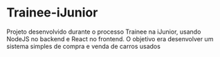 # Trainee-iJunior
Projeto desenvolvido durante o processo Trainee na iJunior, usando NodeJS no backend e React no frontend.
O objetivo era desenvolver um sistema simples de compra e venda de carros usados

